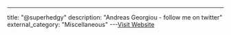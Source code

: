 ---
title: "@superhedgy"
description: "Andreas Georgiou - follow me on twitter"
external_category: "Miscellaneous"
---[Visit Website](https://twitter.com/superhedgy)

